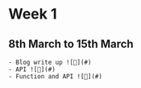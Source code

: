 # Week 1
## 8th March to 15th March

    - Blog write up ![🔗](#)
    - API ![🔗](#)
    - Function and API ![🔗](#)
